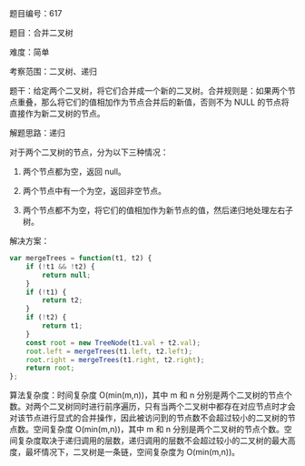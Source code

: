 题目编号：617

题目：合并二叉树

难度：简单

考察范围：二叉树、递归

题干：给定两个二叉树，将它们合并成一个新的二叉树。合并规则是：如果两个节点重叠，那么将它们的值相加作为节点合并后的新值，否则不为 NULL 的节点将直接作为新二叉树的节点。

解题思路：递归

对于两个二叉树的节点，分为以下三种情况：

1. 两个节点都为空，返回 null。

2. 两个节点中有一个为空，返回非空节点。

3. 两个节点都不为空，将它们的值相加作为新节点的值，然后递归地处理左右子树。

解决方案：

```javascript
var mergeTrees = function(t1, t2) {
    if (!t1 && !t2) {
        return null;
    }
    if (!t1) {
        return t2;
    }
    if (!t2) {
        return t1;
    }
    const root = new TreeNode(t1.val + t2.val);
    root.left = mergeTrees(t1.left, t2.left);
    root.right = mergeTrees(t1.right, t2.right);
    return root;
};
```

算法复杂度：时间复杂度 O(min(m,n))，其中 m 和 n 分别是两个二叉树的节点个数。对两个二叉树同时进行前序遍历，只有当两个二叉树中都存在对应节点时才会对该节点进行显式的合并操作，因此被访问到的节点数不会超过较小的二叉树的节点数。空间复杂度 O(min(m,n))，其中 m 和 n 分别是两个二叉树的节点个数。空间复杂度取决于递归调用的层数，递归调用的层数不会超过较小的二叉树的最大高度，最坏情况下，二叉树是一条链，空间复杂度为 O(min(m,n))。